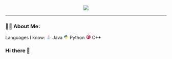 <div align="center">
  <img src="./assets/Banner.png"/>
</div>

---

### :man_technologist: About Me: 
Languages I know:
  <img src="./assets/java-icon.svg" width="15" height="15"> Java
  <img src="./assets/python-icon.svg" width="15" height="15"> Python
  <img src="./assets/cplusplus-icon.svg" width="15" height="15"> C++

### Hi there 👋

<!--
**Creeper76/creeper76** is a ✨ _special_ ✨ repository because its `README.md` (this file) appears on your GitHub profile.

Here are some ideas to get you started:

- 🔭 I’m currently working on ...
- 🌱 I’m currently learning ...
- 👯 I’m looking to collaborate on ...
- 🤔 I’m looking for help with ...
- 💬 Ask me about ...
- 📫 How to reach me: ...
- 😄 Pronouns: ...
- ⚡ Fun fact: ...
-->
